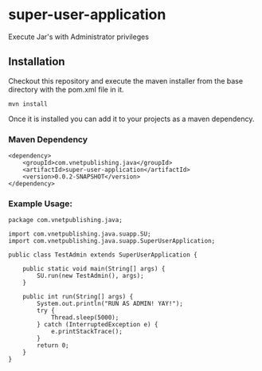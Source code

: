 # super-user-application
Execute Jar's with Administrator privileges

## Installation

Checkout this repository and execute the maven installer from the base directory with the pom.xml file in it.

```
mvn install
```

Once it is installed you can add it to your projects as a maven dependency.

### Maven Dependency
```
<dependency>
	<groupId>com.vnetpublishing.java</groupId>
	<artifactId>super-user-application</artifactId>
	<version>0.0.2-SNAPSHOT</version>
</dependency>
```
### Example Usage:

```
package com.vnetpublishing.java;

import com.vnetpublishing.java.suapp.SU;
import com.vnetpublishing.java.suapp.SuperUserApplication;

public class TestAdmin extends SuperUserApplication {
	
	public static void main(String[] args) {
		SU.run(new TestAdmin(), args);
	}
	
	public int run(String[] args) {
		System.out.println("RUN AS ADMIN! YAY!");
		try {
			Thread.sleep(5000);
		} catch (InterruptedException e) {
			e.printStackTrace();
		}
		return 0;
	}
}


```
